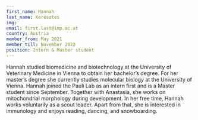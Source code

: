 ```yaml
---
first_name: Hannah
last_name: Keresztes
img:
email: first.last@imp.ac.at
country: Austria
member_from: May 2021
member_till: November 2022
position: Intern & Master student
---
```

Hannah studied biomedicine and biotechnology at the University of Veterinary Medicine in Vienna to obtain her bachelor’s degree. For her master’s degree she currently studies molecular biology at the University of Vienna. Hannah joined the Pauli Lab as an intern first and is a Master student since September. Together with Anastasia, she works on mitochondrial morphology during development. In her free time, Hannah works voluntarily as a scout leader. Apart from that, she is interested in immunology and enjoys reading, dancing, and snowboarding. 
